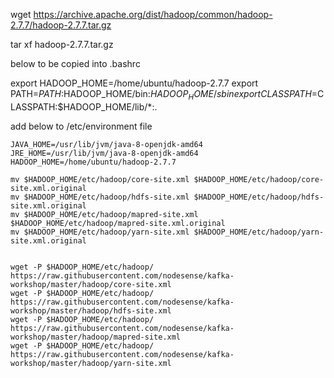 

wget https://archive.apache.org/dist/hadoop/common/hadoop-2.7.7/hadoop-2.7.7.tar.gz


tar xf hadoop-2.7.7.tar.gz

below to be copied into .bashrc


export HADOOP_HOME=/home/ubuntu/hadoop-2.7.7
export PATH=$PATH:$HADOOP_HOME/bin:$HADOOP_HOME/sbin
export CLASSPATH=$CLASSPATH:$HADOOP_HOME/lib/*:.


add below to /etc/environment file 


```
JAVA_HOME=/usr/lib/jvm/java-8-openjdk-amd64
JRE_HOME=/usr/lib/jvm/java-8-openjdk-amd64
HADOOP_HOME=/home/ubuntu/hadoop-2.7.7
```
 

```
mv $HADOOP_HOME/etc/hadoop/core-site.xml $HADOOP_HOME/etc/hadoop/core-site.xml.original
mv $HADOOP_HOME/etc/hadoop/hdfs-site.xml $HADOOP_HOME/etc/hadoop/hdfs-site.xml.original
mv $HADOOP_HOME/etc/hadoop/mapred-site.xml $HADOOP_HOME/etc/hadoop/mapred-site.xml.original
mv $HADOOP_HOME/etc/hadoop/yarn-site.xml $HADOOP_HOME/etc/hadoop/yarn-site.xml.original
  ````

```

wget -P $HADOOP_HOME/etc/hadoop/ https://raw.githubusercontent.com/nodesense/kafka-workshop/master/hadoop/core-site.xml
wget -P $HADOOP_HOME/etc/hadoop/ https://raw.githubusercontent.com/nodesense/kafka-workshop/master/hadoop/hdfs-site.xml
wget -P $HADOOP_HOME/etc/hadoop/ https://raw.githubusercontent.com/nodesense/kafka-workshop/master/hadoop/mapred-site.xml
wget -P $HADOOP_HOME/etc/hadoop/ https://raw.githubusercontent.com/nodesense/kafka-workshop/master/hadoop/yarn-site.xml
```

